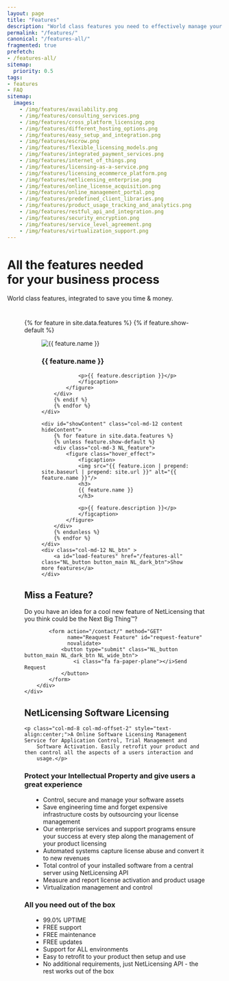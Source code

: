 ```yaml
---
layout: page
title: "Features"
description: "World class features you need to effectively manage your product licenses"
permalink: "/features/"
canonical: "/features-all/"
fragmented: true
prefetch:
- /features-all/
sitemap:
  priority: 0.5
tags:
- features
- FAQ
sitemap:
  images:
    - /img/features/availability.png
    - /img/features/consulting_services.png
    - /img/features/cross_platform_licensing.png
    - /img/features/different_hosting_options.png
    - /img/features/easy_setup_and_integration.png
    - /img/features/escrow.png
    - /img/features/flexible_licensing_models.png
    - /img/features/integrated_payment_services.png
    - /img/features/internet_of_things.png
    - /img/features/licensing-as-a-service.png
    - /img/features/licensing_ecommerce_platform.png
    - /img/features/netlicensing_enterprise.png
    - /img/features/online_license_acquisition.png
    - /img/features/online_management_portal.png
    - /img/features/predefined_client_libraries.png
    - /img/features/product_usage_tracking_and_analytics.png
    - /img/features/restful_api_and_integration.png
    - /img/features/security_encryption.png
    - /img/features/service_level_agreement.png
    - /img/features/virtualization_support.png
---
```

<div class="row NL_banner">
    <div class="col-md-6 col-md-offset-3 NL_about_page">
        <h1>All the features needed<br/>for your business process</h1>
        <span>World class features, integrated to save you time & money.</span>
    </div>
</div>

<div class="row">
    <div style="padding:40px;">
        {% for feature in site.data.features %}
        {% if feature.show-default %}
        <div class="col-md-3 NL_feature">
            <figure class="hover_effect">
                <figcaption>
                <img src="{{ feature.icon | prepend: site.baseurl | prepend: site.url }}" alt="{{ feature.name }}"/>
                <h3>
                {{ feature.name }}
                </h3>

                <p>{{ feature.description }}</p>
                </figcaption>
            </figure>
        </div>
        {% endif %}
        {% endfor %}
    </div>

    <div id="showContent" class="col-md-12 content hideContent">
        {% for feature in site.data.features %}
        {% unless feature.show-default %}
        <div class="col-md-3 NL_feature">
            <figure class="hover_effect">
                <figcaption>
                <img src="{{ feature.icon | prepend: site.baseurl | prepend: site.url }}" alt="{{ feature.name }}"/>
                <h3>
                {{ feature.name }}
                </h3>

                <p>{{ feature.description }}</p>
                </figcaption>
            </figure>
        </div>
        {% endunless %}
        {% endfor %}
    </div>
    <div class="col-md-12 NL_btn" >
        <a id="load-features" href="/features-all" class="NL_button button_main NL_dark_btn">Show more features</a>
    </div>
</div>

<div class="row">
    <div class="col-md-12 NL_form_light NL_block">
        <div class="col-md-8 col-md-offset-2 NL_form_light_text">
            <h2>Miss a Feature?</h2>
            <span>Do you have an idea for a cool new feature of NetLicensing that you think could be the Next Big Thing™?</span>

            <form action="/contact/" method="GET"
                  name="Reaquest Feature" id="request-feature"
                  novalidate>
                <button type="submit" class="NL_button button_main NL_dark_btn NL_wide_btn">
                    <i class="fa fa-paper-plane"></i>Send Request
                </button>
            </form>
        </div>
    </div>
</div>

<div class="row NL_block">
    <h2 class="col-md-12">NetLicensing Software Licensing</h2>

    <p class="col-md-8 col-md-offset-2" style="text-align:center;">A Online Software Licensing Management Service for Application Control, Trial Management and
        Software Activation. Easily retrofit your product and then control all the aspects of a users interaction and
        usage.</p>
</div>

<div class="row NL_FAQ">
    <div class="col-md-5 col-md-offset-1">
        <h3>Protect your Intellectual Property and give users a great experience</h3>
        <ul style="margin-left: 20px;">
            <li>Control, secure and manage your software assets</li>
            <li>Save engineering time and forget expensive infrastructure costs by outsourcing your license management</li>
            <li>Our enterprise services and support programs ensure your success at every step along the management of your product licensing</li>
            <li>Automated systems capture license abuse and convert it to new revenues</li>
            <li>Total control of your installed software from a central server using NetLicensing API</li>
            <li>Measure and report license activation and product usage</li>
            <li>Virtualization management and control</li>
        </ul>
    </div>
    <div class="col-md-5 col-md-offset-1">
        <h3>All you need out of the box</h3>
        <ul style="margin-left: 20px;">
            <li>99.0% UPTIME</li>
            <li>FREE support</li>
            <li>FREE maintenance</li>
            <li>FREE updates</li>
            <li>Support for ALL environments</li>
            <li>Easy to retrofit to your product then setup and use</li>
            <li>No additional requirements, just NetLicensing API - the rest works out of the box</li>
        </ul>
    </div>
</div>
